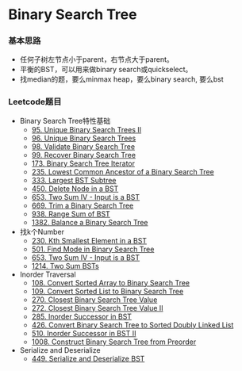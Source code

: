 # Binary Search Tree

### 基本思路

* 任何子树左节点小于parent，右节点大于parent。
* 平衡的BST，可以用来做binary search或quickselect。
* 找median的题，要么minmax heap，要么binary search, 要么bst

### Leetcode题目

* Binary Search Tree特性基础
  * [95. Unique Binary Search Trees II](https://leetcode.com/problems/unique-binary-search-trees-ii)
  * [96. Unique Binary Search Trees](https://leetcode.com/problems/unique-binary-search-trees)
  * [98. Validate Binary Search Tree](https://leetcode.com/problems/validate-binary-search-tree)
  * [99. Recover Binary Search Tree](https://leetcode.com/problems/recover-binary-search-tree)
  * [173. Binary Search Tree Iterator](https://leetcode.com/problems/binary-search-tree-iterator)
  * [235. Lowest Common Ancestor of a Binary Search Tree](https://leetcode.com/problems/lowest-common-ancestor-of-a-binary-search-tree)
  * [333. Largest BST Subtree](https://leetcode.com/problems/largest-bst-subtree)
  * [450. Delete Node in a BST](https://leetcode.com/problems/delete-node-in-a-bst)
  * [653. Two Sum IV - Input is a BST](https://leetcode.com/problems/two-sum-iv-input-is-a-bst)
  * [669. Trim a Binary Search Tree](https://leetcode.com/problems/trim-a-binary-search-tree)
  * [938. Range Sum of BST](https://leetcode.com/problems/range-sum-of-bst)
  * [1382. Balance a Binary Search Tree](https://leetcode.com/problems/balance-a-binary-search-tree)
* 找k个Number
  * [230. Kth Smallest Element in a BST](https://leetcode.com/problems/kth-smallest-element-in-a-bst)
  * [501. Find Mode in Binary Search Tree](https://leetcode.com/problems/find-mode-in-binary-search-tree)
  * [653. Two Sum IV - Input is a BST](https://leetcode.com/problems/two-sum-iv-input-is-a-bst)
  * [1214. Two Sum BSTs](https://leetcode.com/problems/two-sum-bsts)
* Inorder Traversal
  * [108. Convert Sorted Array to Binary Search Tree](https://leetcode.com/problems/convert-sorted-array-to-binary-search-tree)
  * [109. Convert Sorted List to Binary Search Tree](https://leetcode.com/problems/convert-sorted-list-to-binary-search-tree)
  * [270. Closest Binary Search Tree Value](https://leetcode.com/problems/closest-binary-search-tree-value)
  * [272. Closest Binary Search Tree Value II](https://leetcode.com/problems/closest-binary-search-tree-value-ii)
  * [285. Inorder Successor in BST](https://leetcode.com/problems/inorder-successor-in-bst)
  * [426. Convert Binary Search Tree to Sorted Doubly Linked List](https://leetcode.com/problems/convert-binary-search-tree-to-sorted-doubly-linked-list)
  * [510. Inorder Successor in BST II](https://leetcode.com/problems/inorder-successor-in-bst-ii)
  * [1008. Construct Binary Search Tree from Preorder ](https://leetcode.com/problems/construct-binary-search-tree-from-preorder-traversal)
* Serialize and Deserialize
  * [449. Serialize and Deserialize BST](https://leetcode.com/problems/serialize-and-deserialize-bst)
